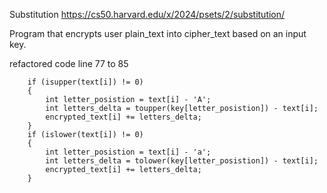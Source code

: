 Substitution
https://cs50.harvard.edu/x/2024/psets/2/substitution/

Program that encrypts user plain_text into cipher_text based on an input key.







refactored code line 77 to 85

        if (isupper(text[i]) != 0)
        {
            int letter_posistion = text[i] - 'A';
            int letters_delta = toupper(key[letter_posistion]) - text[i];
            encrypted_text[i] += letters_delta;
        }
        if (islower(text[i]) != 0)
        {
            int letter_posistion = text[i] - 'a';
            int letters_delta = tolower(key[letter_posistion]) - text[i];
            encrypted_text[i] += letters_delta;
        }
